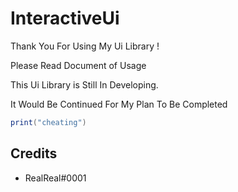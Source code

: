 # InteractiveUi

Thank You For Using My Ui Library !

Please Read Document of Usage

This Ui Library is Still In Developing.

It Would Be Continued For My Plan To Be Completed

```lua
print("cheating")
```

## Credits

- RealReal#0001
